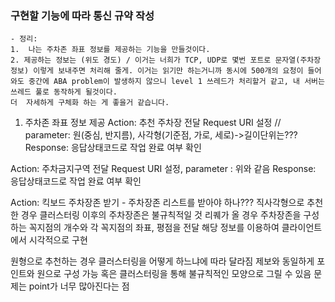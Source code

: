 ### 구현할 기능에 따라 통신 규약 작성

    - 정리: 
    1.  나는 주차존 좌표 정보를 제공하는 기능을 만들것이다.
    2. 제공하는 정보는 (위도 경도) / 이거는 너희가 TCP, UDP로 몇번 포트로 문자열(주차장정보) 이렇게 보내주면 처리해 줄게. 이거는 읽기만 하는거니까 동시에 500개의 요청이 들어와도 중간에 ABA problem이 발생하지 않으니 level 1 쓰레드가 처리할거 같고, 내 서버는 쓰레드 풀로 동작하게 될것이다. 
    더  자세하게 구체화 하는 게 좋을거 같습니다. 


1. 주차존 좌표 정보 제공
Action: 추천 주차장 전달 
Request URI 설정 // parameter: 원(중심, 반지름), 사각형(기준점, 가로, 세로)->길이단위는??? 
Response: 응답상태코드로 작업 완료 여부 확인 

Action: 주차금지구역 전달 
Request URI 설정, parameter : 위와 같음 
Response: 응답상태코드로 작업 완료 여부 확인 

Action: 킥보드 주차장존 받기 - 주차장존 리스트를 받아야 하나??? 
직사각형으로 추천한 경우 클러스터링 이후의 주차장존은 불규칙적일 것 
리퀘가 올 경우 주차장존을 구성하는 꼭지점의 개수와 각 꼭지점의 좌표, 평점을 전달 
해당 정보를 이용하여 클라이언트에서 시각적으로 구현 

원형으로 추천하는 경우 클러스터링을 어떻게 하느냐에 따라 달라짐 
제보와 동일하게 포인트와 원으로 구성 가능 
혹은 클러스터링을 통해 불규칙적인 모양으로 그릴 수 있음 
문제는 point가 너무 많아진다는 점 




